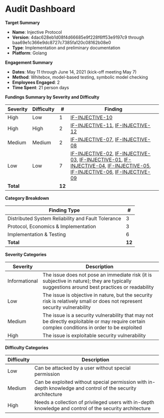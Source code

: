 # Audit Dashboard

**Target Summary**

- **Name**: Injective Protocol
- **Version**: 4dac628eb1d08f4d66685e9f228f6ff53e9197c9 through
  baa69e1c366e9dc8727c7385fa120c08162b08e0
- **Type**: Implementation and preliminary documentation
- **Platform**: Golang

**Engagement Summary**

- **Dates**: May 11 through June 14, 2021 (kick-off meeting May 7)
- **Method**: Whitebox, model-based testing, symbolic model checking
- **Employees Engaged**: 2
- **Time Spent**:  21 person days

**Fundings Summary by Severity and Difficulty**

| Severity | Difficulty | # | Finding |
| ------ | ------ | --- | ------ |
| High | Low | 1 | [IF-INJECTIVE-10](./IF-INJECTIVE-10.md) |
| High | High | 2 | [IF-INJECTIVE-11](./IF-INJECTIVE-11.md), [IF-INJECTIVE-12](./IF-INJECTIVE-12.md) |
| Medium | Medium |2 | [IF-INJECTIVE-07](./IF-INJECTIVE-07.md), [IF-INJECTIVE-08](./IF-INJECTIVE-08.md) |
| Low | Low | 7 | [IF-INJECTIVE-02](./IF-INJECTIVE-02.md), [IF-INJECTIVE-03](./IF-INJECTIVE-03.md), [IF-INJECTIVE-01](IF-INJECTIVE-01.md), [IF-INJECTIVE-04](IF-INJECTIVE-04.md), [IF-INJECTIVE-05](IF-INJECTIVE-05.md), [IF-INJECTIVE-06](IF-INJECTIVE-06.md), [IF-INJECTIVE-09](IF-INJECTIVE-09.md)
| **Total** | | **12** |    |

**Category Breakdown**

|  Finding Type | # |
| --- | --- |
| Distributed System Reliability and Fault Tolerance | 3 |       
| Protocol, Economics & Implementation | 3 |  
| Implementation & Testing | 6 |  
| **Total** | **12** |

**Severity Categories**

| Severity | Description |
| ----- | ----------- |
| Informational | The issue does not pose an immediate risk (it is subjective in nature); they are typically suggestions around best practices or readability |  
| Low | The issue is objective in nature, but the security risk is relatively small or does not represent security vulnerability |
| Medium | The issue is a security vulnerability that may not be directly exploitable or may require certain complex conditions in order to be exploited |
| High | The issue is exploitable security vulnerability |

**Difficulty Categories**

| Difficulty | Description |
| ----- | ----------- |
| Low | Can be attacked by a user without special permission | 
| Medium | Can be exploited without special permission with in-depth knowledge and control of the security architecture   |
| High | Needs a collection of privileged users with in-depth knowledge and control of the security architecture|


